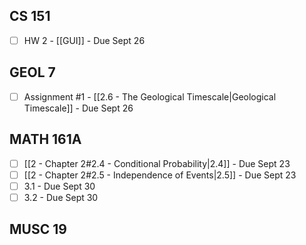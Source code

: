 
## CS 151

- [ ] HW 2 - [[GUI]] - Due Sept 26
## GEOL 7

- [ ] Assignment #1 - [[2.6 - The Geological Timescale|Geological Timescale]] - Due Sept 26
## MATH 161A

- [ ] [[2 - Chapter 2#2.4 - Conditional Probability|2.4]] - Due Sept 23
- [ ] [[2 - Chapter 2#2.5 - Independence of Events|2.5]] - Due Sept 23
- [ ] 3.1 - Due Sept 30
- [ ] 3.2 - Due Sept 30
## MUSC 19

